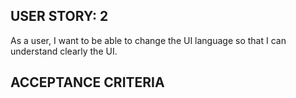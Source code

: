 ## USER STORY: 2

As a user,
I want to be able to change the UI language
so that I can understand clearly the UI.

## ACCEPTANCE CRITERIA
